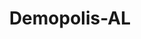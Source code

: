 ---
title: Demopolis-AL
slug: demopolis-al
f_state:
- cms/state/alabama.md
f_locations:
- cms/payday-loan/advance-america-1067.md
- cms/payday-loan/cash-express-7112.md
- cms/payday-loan/cash-king-7785.md
- cms/payday-loan/check-into-cash-11457.md
- cms/payday-loan/check-into-cash-11458.md
- cms/payday-loan/check-into-cash-11459.md
- cms/payday-loan/demopolis-title-loans-and-check-advance-15757.md
- cms/payday-loan/money-now-title-loans-and-chec-21671.md
- cms/payday-loan/mr-payroll-22165.md
updated-on: '2024-05-30T13:41:28.615Z'
created-on: '2024-05-30T13:41:28.615Z'
published-on: '2024-05-30T13:54:32.469Z'
f_city: Demopolis
layout: '[city].html'
tags: city
---